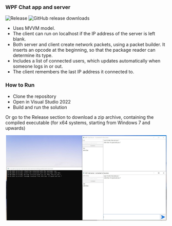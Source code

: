 ### WPF Chat app and server
![Release](https://img.shields.io/badge/release-stable-blue)
![GitHub release downloads](https://img.shields.io/github/downloads/laurentbarraud/wpf-chat-server/v0.4/total?color=F28500&style=flat)

- Uses MVVM model.
- The client can run on localhost if the IP address of the server is left blank. 
- Both server and client create network packets, using a packet builder. It inserts an opcode at the beginning, so that the package reader can determine its type. 
- Includes a list of connected users, which updates automatically when someone logs in or out.
- The client remembers the last IP address it connected to.

### How to Run

- Clone the repository
- Open in Visual Studio 2022
- Build and run the solution

Or go to the Release section to download a zip archive, containing the compiled executable (for x64 systems, starting from Windows 7 and upwards)

<p align="center">
<img src="https://raw.githubusercontent.com/laurentbarraud/wpf-chat-server/master/WPF-chat-server-main-window-screenshot.jpg" width="500" alt="screenshot of chat server app" >
</p>
